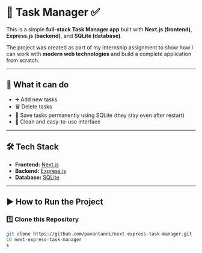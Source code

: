 # 📌 Task Manager ✅

This is a simple **full-stack Task Manager app** built with **Next.js (frontend)**, **Express.js (backend)**, and **SQLite (database)**.  

The project was created as part of my internship assignment to show how I can work with **modern web technologies** and build a complete application from scratch.

---

## 🚀 What it can do
- ➕ Add new tasks  
- 🗑️ Delete tasks  
- 💾 Save tasks permanently using SQLite (they stay even after restart)  
- 🎨 Clean and easy-to-use interface  

---

## 🛠️ Tech Stack
- **Frontend:** [Next.js](https://nextjs.org/)  
- **Backend:** [Express.js](https://expressjs.com/)  
- **Database:** [SQLite](https://www.sqlite.org/)  

---

## ▶️ How to Run the Project

### 1️⃣ Clone this Repository
```bash
git clone https://github.com/pavantanni/next-express-task-manager.git
cd next-express-task-manager
s
